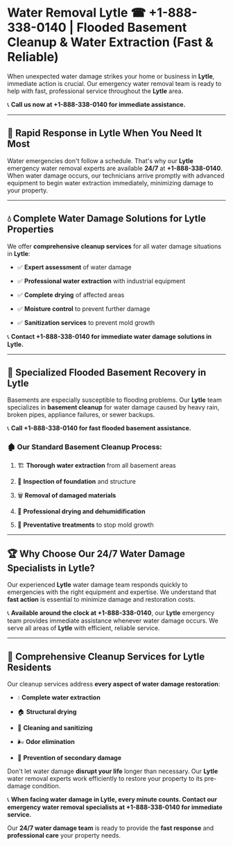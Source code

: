 # Water Removal Lytle ☎ +1-888-338-0140 | Flooded Basement Cleanup & Water Extraction (Fast & Reliable)

When unexpected water damage strikes your home or business in **Lytle**, immediate action is crucial. Our emergency water removal team is ready to help with fast, professional service throughout the **Lytle** area. 

📞 **Call us now at +1-888-338-0140 for immediate assistance.**
---
## 🚀 Rapid Response in Lytle When You Need It Most
Water emergencies don't follow a schedule. That's why our **Lytle** emergency water removal experts are available **24/7** at **+1-888-338-0140**. When water damage occurs, our technicians arrive promptly with advanced equipment to begin water extraction immediately, minimizing damage to your property.
---
## 💧 Complete Water Damage Solutions for Lytle Properties
We offer **comprehensive cleanup services** for all water damage situations in **Lytle**:
- ✅ **Expert assessment** of water damage  
- ✅ **Professional water extraction** with industrial equipment  
- ✅ **Complete drying** of affected areas  
- ✅ **Moisture control** to prevent further damage  
- ✅ **Sanitization services** to prevent mold growth  
📞 **Contact +1-888-338-0140 for immediate water damage solutions in Lytle.**
---
## 🌊 Specialized Flooded Basement Recovery in Lytle
Basements are especially susceptible to flooding problems. Our **Lytle** team specializes in **basement cleanup** for water damage caused by heavy rain, broken pipes, appliance failures, or sewer backups. 
📞 **Call +1-888-338-0140 for fast flooded basement assistance.**
### 🏚️ Our Standard Basement Cleanup Process:
1. 🏗️ **Thorough water extraction** from all basement areas  
2. 🔎 **Inspection of foundation** and structure  
3. 🗑️ **Removal of damaged materials**  
4. 💨 **Professional drying and dehumidification**  
5. 🚫 **Preventative treatments** to stop mold growth  
---
## 🏆 Why Choose Our 24/7 Water Damage Specialists in Lytle?
Our experienced **Lytle** water damage team responds quickly to emergencies with the right equipment and expertise. We understand that **fast action** is essential to minimize damage and restoration costs.
📞 **Available around the clock at +1-888-338-0140**, our **Lytle** emergency team provides immediate assistance whenever water damage occurs. We serve all areas of **Lytle** with efficient, reliable service.
---
## 🧹 Comprehensive Cleanup Services for Lytle Residents
Our cleanup services address **every aspect of water damage restoration**:
- 💧 **Complete water extraction**  
- 🏠 **Structural drying**  
- 🧼 **Cleaning and sanitizing**  
- 🌬️ **Odor elimination**  
- 🚫 **Prevention of secondary damage**  
Don't let water damage **disrupt your life** longer than necessary. Our **Lytle** water removal experts work efficiently to restore your property to its pre-damage condition.
📞 **When facing water damage in Lytle, every minute counts. Contact our emergency water removal specialists at +1-888-338-0140 for immediate service.**
Our **24/7 water damage team** is ready to provide the **fast response** and **professional care** your property needs.
